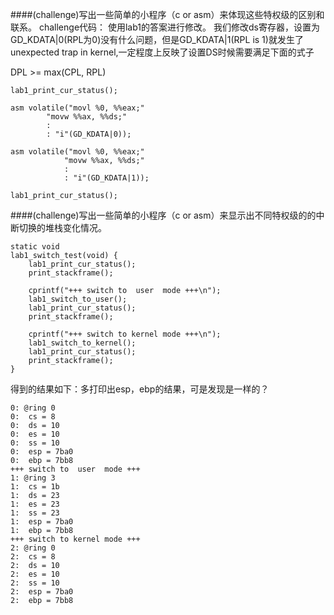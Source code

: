 ####(challenge)写出一些简单的小程序（c or asm）来体现这些特权级的区别和联系。
challenge代码：
使用lab1的答案进行修改。
我们修改ds寄存器，设置为GD_KDATA|0(RPL为0)没有什么问题，但是GD_KDATA|1(RPL is 1)就发生了unexpected trap in kernel,一定程度上反映了设置DS时候需要满足下面的式子

DPL >= max(CPL, RPL)


	lab1_print_cur_status();

    asm volatile("movl %0, %%eax;"
    		"movw %%ax, %%ds;"
    		:
    		: "i"(GD_KDATA|0));

    asm volatile("movl %0, %%eax;"
        		"movw %%ax, %%ds;"
        		:
        		: "i"(GD_KDATA|1));

    lab1_print_cur_status();


####(challenge)写出一些简单的小程序（c or asm）来显示出不同特权级的的中断切换的堆栈变化情况。
```
static void
lab1_switch_test(void) {
    lab1_print_cur_status();
    print_stackframe();

    cprintf("+++ switch to  user  mode +++\n");
    lab1_switch_to_user();
    lab1_print_cur_status();
    print_stackframe();

    cprintf("+++ switch to kernel mode +++\n");
    lab1_switch_to_kernel();
	lab1_print_cur_status();
	print_stackframe();
}
```

得到的结果如下：多打印出esp，ebp的结果，可是发现是一样的？

```
0: @ring 0
0:  cs = 8
0:  ds = 10
0:  es = 10
0:  ss = 10
0:  esp = 7ba0
0:  ebp = 7bb8
+++ switch to  user  mode +++
1: @ring 3
1:  cs = 1b
1:  ds = 23
1:  es = 23
1:  ss = 23
1:  esp = 7ba0
1:  ebp = 7bb8
+++ switch to kernel mode +++
2: @ring 0
2:  cs = 8
2:  ds = 10
2:  es = 10
2:  ss = 10
2:  esp = 7ba0
2:  ebp = 7bb8

```
